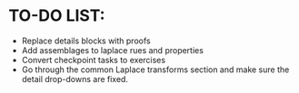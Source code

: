 # TO-DO LIST:

- Replace details blocks with proofs
- Add assemblages to laplace rues and properties
- Convert checkpoint tasks to exercises
- Go through the common Laplace transforms section and make sure the detail drop-downs are fixed.